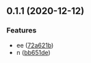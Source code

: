 ## 0.1.1 (2020-12-12)


### Features

* ee ([72a621b](https://github.com/gxkai/vue2-ts-template/commit/72a621bf625a594c8428236fe396327395fffd36))
* n ([bb651de](https://github.com/gxkai/vue2-ts-template/commit/bb651de33ccd197587c97ba8a38f9ca1c33479e6))



